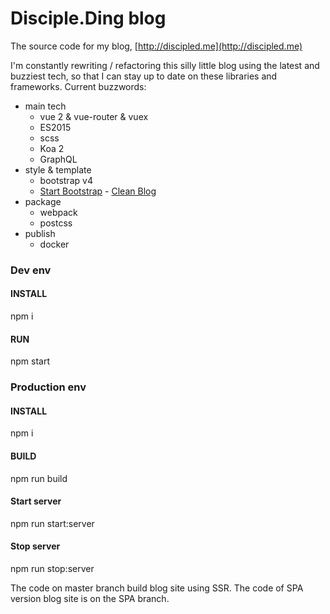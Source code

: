 Disciple.Ding blog
====

The source code for my blog, [http://discipled.me](http://discipled.me)

I'm constantly rewriting / refactoring this silly little blog using
the latest and buzziest tech, so that I can stay up to date on these
libraries and frameworks. Current buzzwords:

* main tech
    - vue 2 & vue-router & vuex 
    - ES2015
    - scss
    - Koa 2
    - GraphQL
* style & template
    - bootstrap v4
    - [Start Bootstrap](http://startbootstrap.com/) - [Clean Blog](http://startbootstrap.com/template-overviews/clean-blog/)
* package
    - webpack
    - postcss
* publish
    - docker

### Dev env
#### INSTALL
npm i

#### RUN
npm start

### Production env
#### INSTALL
npm i

#### BUILD
npm run build

#### Start server
npm run start:server

#### Stop server
npm run stop:server

The code on master branch build blog site using SSR. The code of SPA version blog site is on the SPA branch.

